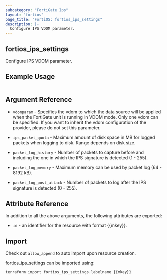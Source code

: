 ```yaml
---
subcategory: "FortiGate Ips"
layout: "fortios"
page_title: "FortiOS: fortios_ips_settings"
description: |-
  Configure IPS VDOM parameter.
---
```


## fortios_ips_settings
Configure IPS VDOM parameter.

## Example Usage

```hcl

```

## Argument Reference
* `vdomparam` - Specifies the vdom to which the data source will be applied when the FortiGate unit is running in VDOM mode. Only one vdom can be specified. If you want to inherit the vdom configuration of the provider, please do not set this parameter.

* `ips_packet_quota` - Maximum amount of disk space in MB for logged packets when logging to disk. Range depends on disk size.
* `packet_log_history` - Number of packets to capture before and including the one in which the IPS signature is detected (1 - 255).
* `packet_log_memory` - Maximum memory can be used by packet log (64 - 8192 kB).
* `packet_log_post_attack` - Number of packets to log after the IPS signature is detected (0 - 255).

## Attribute Reference

In addition to all the above arguments, the following attributes are exported:
* `id` - an identifier for the resource with format {{mkey}}.

## Import

Check out `allow_append` to auto import upon resource creation.

fortios_ips_settings can be imported using:
```sh
terraform import fortios_ips_settings.labelname {{mkey}}
```
